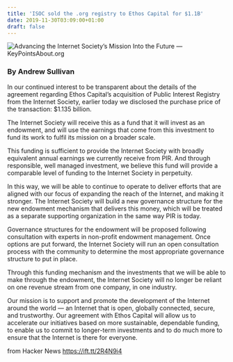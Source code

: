 ```yaml
---
title: 'ISOC sold the .org registry to Ethos Capital for $1.1B'
date: 2019-11-30T03:09:00+01:00
draft: false
---
```


![](http://static1.squarespace.com/static/5dd7f6113c431419c139b89d/5dd80969c1530c3554483f7b/5de16dd3305b2260c9afb821/1575058066960/Screen%2BShot%2B2019-11-26%2Bat%2B10.41.34%2BAM-1.png?format=1500w "Advancing the Internet Society’s Mission Into the Future — KeyPointsAbout.org")  

### By Andrew Sullivan

In our continued interest to be transparent about the details of the agreement regarding Ethos Capital’s acquisition of Public Interest Registry from the Internet Society, earlier today we disclosed the purchase price of the transaction: $1.135 billion.

The Internet Society will receive this as a fund that it will invest as an endowment, and will use the earnings that come from this investment to fund its work to fulfil its mission on a broader scale.

This funding is sufficient to provide the Internet Society with broadly equivalent annual earnings we currently receive from PIR. And through responsible, well managed investment, we believe this fund will provide a comparable level of funding to the Internet Society in perpetuity.

In this way, we will be able to continue to operate to deliver efforts that are aligned with our focus of expanding the reach of the Internet, and making it stronger. The Internet Society will build a new governance structure for the new endowment mechanism that delivers this money, which will be treated as a separate supporting organization in the same way PIR is today.

Governance structures for the endowment will be proposed following consultation with experts in non-profit endowment management. Once options are put forward, the Internet Society will run an open consultation process with the community to determine the most appropriate governance structure to put in place.

Through this funding mechanism and the investments that we will be able to make through the endowment, the Internet Society will no longer be reliant on one revenue stream from one company, in one industry.

Our mission is to support and promote the development of the Internet around the world — an Internet that is open, globally connected, secure, and trustworthy. Our agreement with Ethos Capital will allow us to accelerate our initiatives based on more sustainable, dependable funding, to enable us to commit to longer-term investments and to do much more to ensure that the Internet is there for everyone.

  
  
from Hacker News https://ift.tt/2R4N9i4